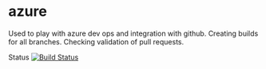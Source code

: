 # azure

Used to play with azure dev ops and integration with github.
Creating builds for all branches.
Checking validation of pull requests.

Status [![Build Status](https://dev.azure.com/yperrin55/EXCIT%20Azure/_apis/build/status/yperrin.excit-azure?branchName=master)](https://dev.azure.com/yperrin55/EXCIT%20Azure/_build/latest?definitionId=2&branchName=master)
